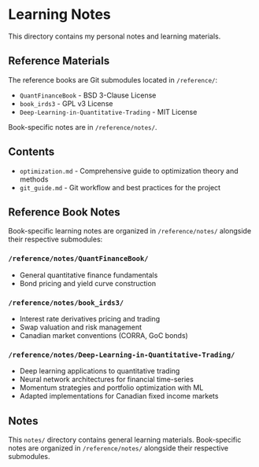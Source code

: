 # Learning Notes

This directory contains my personal notes and learning materials.

## Reference Materials

The reference books are Git submodules located in `/reference/`:

- `QuantFinanceBook` - BSD 3-Clause License
- `book_irds3` - GPL v3 License
- `Deep-Learning-in-Quantitative-Trading` - MIT License

Book-specific notes are in `/reference/notes/`.

## Contents

- `optimization.md` - Comprehensive guide to optimization theory and methods
- `git_guide.md` - Git workflow and best practices for the project

## Reference Book Notes

Book-specific learning notes are organized in `/reference/notes/` alongside their respective submodules:

### `/reference/notes/QuantFinanceBook/`

- General quantitative finance fundamentals
- Bond pricing and yield curve construction

### `/reference/notes/book_irds3/`

- Interest rate derivatives pricing and trading
- Swap valuation and risk management
- Canadian market conventions (CORRA, GoC bonds)

### `/reference/notes/Deep-Learning-in-Quantitative-Trading/`

- Deep learning applications to quantitative trading
- Neural network architectures for financial time-series
- Momentum strategies and portfolio optimization with ML
- Adapted implementations for Canadian fixed income markets

## Notes

This `notes/` directory contains general learning materials. Book-specific notes are organized in `/reference/notes/` alongside their respective submodules.
